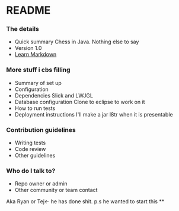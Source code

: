 # README #



### The details ###

* Quick summary
Chess in Java. Nothing else to say
* Version
1.0
* [Learn Markdown](https://bitbucket.org/tutorials/markdowndemo)

### More stuff i cbs filling ###

* Summary of set up
* Configuration
* Dependencies
Slick and LWJGL
* Database configuration
Clone to eclipse to work on it
* How to run tests
* Deployment instructions
I'll make a jar l8tr when it is presentable

### Contribution guidelines ###

* Writing tests
* Code review
* Other guidelines

### Who do I talk to? ###

* Repo owner or admin
* Other community or team contact

Aka Ryan or Tej<- he has done shit. p.s he wanted to start this
**